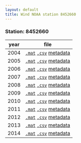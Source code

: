 ```yaml
---
layout: default
title: Wind NOAA station 8452660
---
```


### Station: 8452660

year | file
------|------
2004  |[``.mat``](Data/wind/8452660/2004/wind_2004_8452660.mat) [``.csv``](Data/wind/8452660/2004/wind_2004_8452660.csv) [metadata](Data/wind/8452660/2004/README_wind_2004_8452660.json)
2005  |[``.mat``](Data/wind/8452660/2005/wind_2005_8452660.mat) [``.csv``](Data/wind/8452660/2005/wind_2005_8452660.csv) [metadata](Data/wind/8452660/2005/README_wind_2005_8452660.json)
2006  |[``.mat``](Data/wind/8452660/2006/wind_2006_8452660.mat) [``.csv``](Data/wind/8452660/2006/wind_2006_8452660.csv) [metadata](Data/wind/8452660/2006/README_wind_2006_8452660.json)
2007  |[``.mat``](Data/wind/8452660/2007/wind_2007_8452660.mat) [``.csv``](Data/wind/8452660/2007/wind_2007_8452660.csv) [metadata](Data/wind/8452660/2007/README_wind_2007_8452660.json)
2008  |[``.mat``](Data/wind/8452660/2008/wind_2008_8452660.mat) [``.csv``](Data/wind/8452660/2008/wind_2008_8452660.csv) [metadata](Data/wind/8452660/2008/README_wind_2008_8452660.json)
2009  |[``.mat``](Data/wind/8452660/2009/wind_2009_8452660.mat) [``.csv``](Data/wind/8452660/2009/wind_2009_8452660.csv) [metadata](Data/wind/8452660/2009/README_wind_2009_8452660.json)
2010  |[``.mat``](Data/wind/8452660/2010/wind_2010_8452660.mat) [``.csv``](Data/wind/8452660/2010/wind_2010_8452660.csv) [metadata](Data/wind/8452660/2010/README_wind_2010_8452660.json)
2011  |[``.mat``](Data/wind/8452660/2011/wind_2011_8452660.mat) [``.csv``](Data/wind/8452660/2011/wind_2011_8452660.csv) [metadata](Data/wind/8452660/2011/README_wind_2011_8452660.json)
2012  |[``.mat``](Data/wind/8452660/2012/wind_2012_8452660.mat) [``.csv``](Data/wind/8452660/2012/wind_2012_8452660.csv) [metadata](Data/wind/8452660/2012/README_wind_2012_8452660.json)
2013  |[``.mat``](Data/wind/8452660/2013/wind_2013_8452660.mat) [``.csv``](Data/wind/8452660/2013/wind_2013_8452660.csv) [metadata](Data/wind/8452660/2013/README_wind_2013_8452660.json)
2014  |[``.mat``](Data/wind/8452660/2014/wind_2014_8452660.mat) [``.csv``](Data/wind/8452660/2014/wind_2014_8452660.csv) [metadata](Data/wind/8452660/2014/README_wind_2014_8452660.json)
